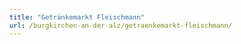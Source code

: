 ```yaml
---
title: "Getränkemarkt Fleischmann"
url: /burgkirchen-an-der-alz/getraenkemarkt-fleischmann/
---
```

